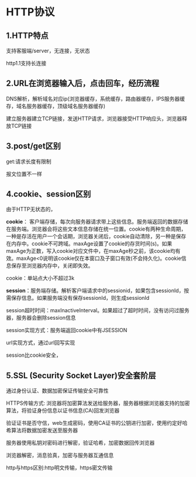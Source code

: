 # HTTP协议

## 1.HTTP特点

支持客服端/server，无连接，无状态

http1.1支持长连接



## 2.URL在浏览器输入后，点击回车，经历流程

DNS解析，解析域名对应ip(浏览器缓存，系统缓存，路由器缓存，IPS服务器缓存，域名服务器缓存，顶级域名服务器缓存)

建立服务器建立TCP链接，发送HTTP请求，浏览器接受HTTP响应头，浏览器释放TCP链接

## 3.post/get区别

get:请求长度有限制

报文位置不一样

## 4.cookie、session区别

   由于HTTP无状态的，

**cookie**： 客户端存储，每次向服务器请求带上这些信息。服务端返回的数据存储在服务端。浏览器会将这些文本信息存储在统一位置。cookie有两种生命周期，一种是存活在用户一个会话期，浏览器关闭后，cookie自动清除，另一种是保存在内存中。cookie不可跨域。maxAge设置了cookie的存货时间(s)。如果maxAge为正数，写入cookie对应文件中，在maxAge秒之前，该cookie均有效。maxAge<0说明该cookie仅在本窗口及子窗口有效(不会持久化)。cookie信息保存至浏览器内存中，关闭即失效。

cookie：单站点大小不超过3k

**session**：服务端存储。解析客户端请求中的sessionid，如果包含sessionId，按需保存信息。如果服务端没有保存sessionId，则生成sessionId

session超时时间：maxInactiveInterval。如果超过了超时时间，没有访问过服务器，服务器会删除session信息

session实现方式：服务端返回cookie中有JSESSION

url实现方式，通过url回写实现

session比cookie安全，

## 5.SSL (Security Socket Layer)安全套阶层

通过身份认证、数据加密保证传输安全可靠性

HTTPS传输方式:
浏览器将加密算法发送给服务器，服务器根据浏览器支持的加密算法，将验证身份信息以证书信息(CA)回发浏览器

验证证书是否守信，web生成密码，使用CA证书的公钥进行加密，使用约定好哈希算法将数据加密发送至服务器

服务器使用私钥对密码进行解密，验证哈希，加密数据回传浏览器

浏览器解密，消息验真，加密与服务器互通信息

http与https区别:http明文传输，https密文传输

